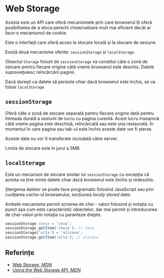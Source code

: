 # Web Storage

Acesta este un API care oferă mecanismele prin care browserul îți oferă posibilitatea de a stoca perechi cheie/valoare mult mai eficient decât ar face-o mecanismul de cookie.

Este o interfață care oferă acces la stocare locală și la stocare de sesiune.

Există două mecanisme oferite: `sessionStorage` și `localStorage`.

Obiectul `Storage` folosit de `sessionStorage` va constitui câte o zonă de stocare pentru fiecare origine câtă vreme browserul este deschis. Datele supraviețuiesc reîncărcării paginii.

Dacă dorești ca datele să persiste chiar dacă browserul este închis, se va folosi `localStorage`.

## `sessionStorage`

Oferă câte o zonă de stocare separată pentru fiecare origine dată pentru întreada durată a sesiunii de lucru cu pagina curentă. Acest lucru înseamnă câtă vreme pagina este deschisă, reîncărcată sau este una restaurată. În momentul în care pagina sau tab-ul este închis aceste date vor fi șterse.

Aceste date nu vor fi transferate niciodată către server.

Limita de stocare este în jurul a 5MB.

## `localStorage`

Este un mecanism de stocare similar lui `sessionStorage` cu excepția că acesta va ține minte datele chiar dacă browserul este închis și redeschis.

Ștergerea datelor se poate face programatic folosind JavaScript sau prin curățarea cache-ul browserului, secțiunea *localy stored data*.

Ambele mecanisme permit scrierea de chei - valori folosind și notația cu punct așa cum este caracteristic obiectelor, dar mai permit și introducerea de chei-valori prin notația cu paranteze drepte.

```javascript
sessionStorage.cheie = 'ceva';
sessionStorage.getItem('cheie'); // ceva
sessionStorage['alta'] = 'altceva';
sessionStorage.getItem('alta'); // altceva
```



## Referințe

- [Web Storage, MDN](https://developer.mozilla.org/en-US/docs/Web/API/Web_Storage_API)
- [Using the Web Storage API, MDN](https://developer.mozilla.org/en-US/docs/Web/API/Web_Storage_API/Using_the_Web_Storage_API)
